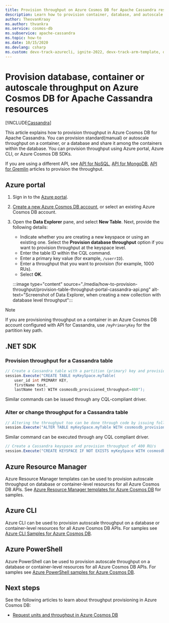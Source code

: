 ```yaml
---
title: Provision throughput on Azure Cosmos DB for Apache Cassandra resources
description: Learn how to provision container, database, and autoscale throughput in Azure Cosmos DB for Apache Cassandra resources. You will use Azure portal, CLI, PowerShell and various other SDKs. 
author: TheovanKraay
ms.author: thvankra
ms.service: cosmos-db
ms.subservice: apache-cassandra
ms.topic: how-to
ms.date: 10/15/2020
ms.devlang: csharp
ms.custom: devx-track-azurecli, ignite-2022, devx-track-arm-template, devx-track-azurepowershell, devx-track-dotnet
---
```


# Provision database, container or autoscale throughput on Azure Cosmos DB for Apache Cassandra resources
[!INCLUDE[Cassandra](../includes/appliesto-cassandra.md)]

This article explains how to provision throughput in Azure Cosmos DB for Apache Cassandra. You can provision standard(manual) or autoscale throughput on a container, or a database and share it among the containers within the database. You can provision throughput using Azure portal, Azure CLI, or Azure Cosmos DB SDKs.

If you are using a different API, see [API for NoSQL](../how-to-provision-container-throughput.md), [API for MongoDB](../mongodb/how-to-provision-throughput.md), [API for Gremlin](../gremlin/how-to-provision-throughput.md) articles to provision the throughput.

## <a id="portal-cassandra"></a> Azure portal

1. Sign in to the [Azure portal](https://portal.azure.com/).

1. [Create a new Azure Cosmos DB account](../mongodb/create-mongodb-dotnet.md#create-an-azure-cosmos-db-account), or select an existing Azure Cosmos DB account.

1. Open the **Data Explorer** pane, and select **New Table**. Next, provide the following details:

   * Indicate whether you are creating a new keyspace or using an existing one. Select the **Provision database throughput** option if you want to provision throughput at the keyspace level.
   * Enter the table ID within the CQL command.
   * Enter a primary key value (for example, `/userrID`).
   * Enter a throughput that you want to provision (for example, 1000 RUs).
   * Select **OK**.

    :::image type="content" source="./media/how-to-provision-throughput/provision-table-throughput-portal-cassandra-api.png" alt-text="Screenshot of Data Explorer, when creating a new collection with database level throughput":::

> [!Note]
> If you are provisioning throughput on a container in an Azure Cosmos DB account configured with API for Cassandra, use `/myPrimaryKey` for the partition key path.

## <a id="dotnet-cassandra"></a> .NET SDK

### Provision throughput for a Cassandra table

```csharp
// Create a Cassandra table with a partition (primary) key and provision throughput of 400 RU/s
session.Execute("CREATE TABLE myKeySpace.myTable(
    user_id int PRIMARY KEY,
    firstName text,
    lastName text) WITH cosmosdb_provisioned_throughput=400");

```
Similar commands can be issued through any CQL-compliant driver.

### Alter or change throughput for a Cassandra table

```csharp
// Altering the throughput too can be done through code by issuing following command
session.Execute("ALTER TABLE myKeySpace.myTable WITH cosmosdb_provisioned_throughput=5000");
```

Similar command can be executed through any CQL compliant driver.

```csharp
// Create a Cassandra keyspace and provision throughput of 400 RU/s
session.Execute("CREATE KEYSPACE IF NOT EXISTS myKeySpace WITH cosmosdb_provisioned_throughput=400");
```

## Azure Resource Manager

Azure Resource Manager templates can be used to provision autoscale throughput on database or container-level resources for all Azure Cosmos DB APIs. See [Azure Resource Manager templates for Azure Cosmos DB](templates-samples.md) for samples.

## Azure CLI

Azure CLI can be used to provision autoscale throughput on a database or container-level resources for all Azure Cosmos DB APIs. For samples see [Azure CLI Samples for Azure Cosmos DB](cli-samples.md).

## Azure PowerShell

Azure PowerShell can be used to provision autoscale throughput on a database or container-level resources for all Azure Cosmos DB APIs. For samples see [Azure PowerShell samples for Azure Cosmos DB](powershell-samples.md).

## Next steps

See the following articles to learn about throughput provisioning in Azure Cosmos DB:

* [Request units and throughput in Azure Cosmos DB](../request-units.md)
